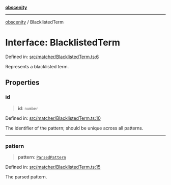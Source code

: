 [**obscenity**](../README.md)

***

[obscenity](../README.md) / BlacklistedTerm

# Interface: BlacklistedTerm

Defined in: [src/matcher/BlacklistedTerm.ts:6](https://github.com/jo3-l/obscenity/blob/df55df57c9cde0cfef01d92ac049af8e5d6ff36a/src/matcher/BlacklistedTerm.ts#L6)

Represents a blacklisted term.

## Properties

### id

> **id**: `number`

Defined in: [src/matcher/BlacklistedTerm.ts:10](https://github.com/jo3-l/obscenity/blob/df55df57c9cde0cfef01d92ac049af8e5d6ff36a/src/matcher/BlacklistedTerm.ts#L10)

The identifier of the pattern; should be unique across all patterns.

***

### pattern

> **pattern**: [`ParsedPattern`](ParsedPattern.md)

Defined in: [src/matcher/BlacklistedTerm.ts:15](https://github.com/jo3-l/obscenity/blob/df55df57c9cde0cfef01d92ac049af8e5d6ff36a/src/matcher/BlacklistedTerm.ts#L15)

The parsed pattern.
